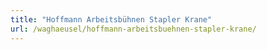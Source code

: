 ```yaml
---
title: "Hoffmann Arbeitsbühnen Stapler Krane"
url: /waghaeusel/hoffmann-arbeitsbuehnen-stapler-krane/
---
```

